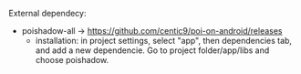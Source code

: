 External dependecy: 
 - poishadow-all -> https://github.com/centic9/poi-on-android/releases
 	- installation: in project settings, select "app", then dependencies tab, and add a new dependencie. Go to project folder/app/libs and choose poishadow.